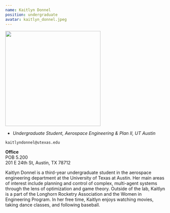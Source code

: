 ```yaml
---
name: Kaitlyn Donnel
position: undergraduate
avatar: kaitlyn_donnel.jpeg
---
```


<img width="300" src="{{site.baseurl}}/images/people/{{page.avatar}}" data-action="zoom">

- _Undergraduate Student, Aerospace Engineering & Plan II, UT Austin_<br>

<i class="fa fa-envelope-o"></i> `kaitlyndonnel@utexas.edu`<br>

**Office**<br>
POB 5.200<br>
201 E 24th St,
Austin, TX 78712

Kaitlyn Donnel is a third-year undergraduate student in the aerospace engineering department at the University of Texas at Austin. Her main areas of interest include planning and control of complex, multi-agent systems through the lens of optimization and game theory. Outside of the lab, Kaitlyn is a part of the Longhorn Rocketry Association and the Women in Engineering Program. In her free time, Kaitlyn enjoys watching movies, taking dance classes, and following baseball.